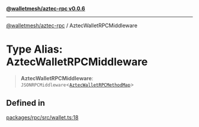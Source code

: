 [**@walletmesh/aztec-rpc v0.0.6**](../README.md)

***

[@walletmesh/aztec-rpc](../globals.md) / AztecWalletRPCMiddleware

# Type Alias: AztecWalletRPCMiddleware

> **AztecWalletRPCMiddleware**: `JSONRPCMiddleware`\<[`AztecWalletRPCMethodMap`](AztecWalletRPCMethodMap.md)\>

## Defined in

[packages/rpc/src/wallet.ts:18](https://github.com/WalletMesh/aztec/blob/60fbe0c0b3a152c15fef7d36614ba6484b090050/packages/rpc/src/wallet.ts#L18)
